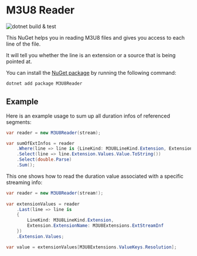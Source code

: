 # M3U8 Reader

![dotnet build & test](https://github.com/flq/M3U8Reader/actions/workflows/dotnet.yml/badge.svg)

This NuGet helps you in reading M3U8 files and gives you access to each line of the file.

It will tell you whether the line is an extension or a source that is being pointed at.

You can install the [NuGet package](https://www.nuget.org/packages/M3U8Reader) by running the following command:

```bash
dotnet add package M3U8Reader
```

## Example

Here is an example usage to sum up all duration infos of referenced segments:

```csharp
var reader = new M3U8Reader(stream);

var sumOfExtInfos = reader
    .Where(line => line is {LineKind: M3U8LineKind.Extension, Extension.ExtensionName: M3U8Extensions.ExtInf})
    .Select(line => line.Extension.Values.Value.ToString())
    .Select(double.Parse)
    .Sum();
```

This one shows how to read the duration value associated with a specific streaming info:

```csharp
var reader = new M3U8Reader(stream!);
		
var extensionValues = reader
    .Last(line => line is
    {
        LineKind: M3U8LineKind.Extension, 
        Extension.ExtensionName: M3U8Extensions.ExtStreamInf
    })
    .Extension.Values;

var value = extensionValues[M3U8Extensions.ValueKeys.Resolution];
```